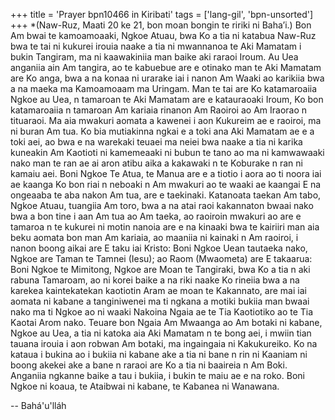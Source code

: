+++
title = 'Prayer bpn10466 in Kiribati'
tags = ['lang-gil', 'bpn-unsorted']
+++
*(Naw-Ruz, Maati 20 ke 21, bon moan bongin te ririki ni Baha’i.)
Bon Am bwai te kamoamoaaki, Ngkoe Atuau, bwa Ko a tia ni katabua Naw-Ruz bwa te tai ni kukurei irouia naake a tia ni mwannanoa te Aki Mamatam i bukin Tangiram, ma ni kaawakiniia man baike aki raraoi Iroum.  Au Uea anganiia ain Am tangira, ao te kabuebue are e otinako man te Aki Mamatam are Ko anga, bwa a na konaa ni urarake iai i nanon Am Waaki ao karikiia bwa a na maeka ma Kamoamoaam ma Uringam. 
Man te tai are Ko katamaroaiia Ngkoe au Uea, n tamaroan te Aki Mamatam are e katauraoaki Iroum, Ko bon katamaroaiia n tamaroan Am kariaia rinanon Am Raoiroi ao Am Iraorao n tituaraoi.  Ma aia mwakuri aomata a kawenei i aon Kukureim ae e raoiroi, ma ni buran Am tua.  Ko bia mutiakinna ngkai e a toki ana Aki Mamatam ae e a toki aei, ao bwa e na warekaki teuaei ma neiei bwa naake a tia ni karika kuneakin Am Kaotioti ni kamemeaaki ni bubun te tano ao ma ni kamwawaaki nako man te ran ae ai aron atibu aika a kakawaki n te Koburake n ran ni kamaiu aei.
Boni Ngkoe Te Atua, te Manua are e a tiotio i aora ao ti noora iai ae kaanga Ko bon riai n neboaki n Am mwakuri ao te waaki ae kaangai E na ongeaaba te aba nakon Am tua, are e taekinaki.  Katanoata taekan Am tabo, Ngkoe Atuau, tuangiia Am toro, bwa a na atai raoi kakannaton bwaai nako bwa a bon tine i aan Am tua ao Am taeka, ao raoiroin mwakuri ao are e tamaroa n te kukurei ni motin nanoia are e na kinaaki bwa te kairiiri man aia beku aomata bon man Am kariaia, ao maaniia ni kainaki n Am raoiroi, i nanon boong aikai are E taku iai Kristo: Boni Ngkoe Uean tautaeka nako, Ngkoe are Taman te Tamnei (Iesu); ao Raom (Mwaometa) are E takaarua: Boni Ngkoe te Mimitong, Ngkoe are Moan te Tangiraki, bwa Ko a tia n aki rabuna Tamaroam, ao ni korei baike a na riki naake Ko rineiia bwa a na karekea kaintekatekan kaotiotin Aram ae moan te Kakannato, are mai iai aomata ni kabane a tanginiwenei ma ti ngkana a motiki bukiia man bwaai nako ma ti Ngkoe ao ni waaki Nakoina Ngaia ae te Tia Kaotiotiko ao te Tia Kaotai Arom nako.
Teuare bon Ngaia Am Mwaanga ao Am botaki ni kabane, Ngkoe au Uea, a tia ni katoka aia Aki Mamatam n te bong aei, i mwiin tian tauana irouia i aon robwan Am botaki, ma ingaingaia ni Kakukureiko.  Ko na kataua i bukina ao i bukiia ni kabane ake a tia ni bane n rin ni Kaaniam ni boong akekei ake a bane n raraoi are Ko a tia ni baaireia n Am Boki.  Anganiia ngkanne baike a tau i bukiia, i bukin te maiu ae e na roko.
Boni Ngkoe ni koaua, te Ataibwai ni kabane, te Kabanea ni Wanawana.

-- Bahá'u'lláh
